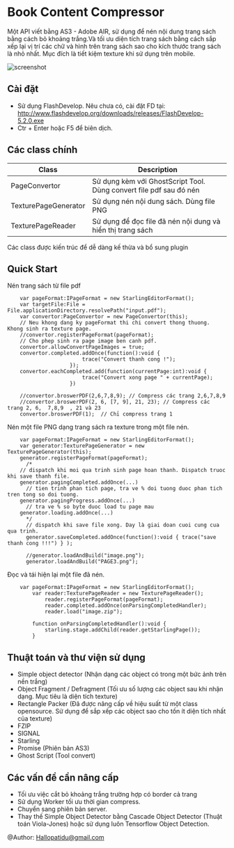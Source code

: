# Book Content Compressor
Một API viết bằng AS3 - Adobe AIR, sử dụng để nén nội dung trang sách bằng cách bỏ khoảng trắng.Và tối ưu diện tích trang sách bằng cách sắp xếp lại vị trí các chữ và hình trên trang sách sao cho kích thước trang sách là nhỏ nhất. Mục đích là tiết kiệm texture khi sử dụng trên mobile.

![screenshot](http://i.imgur.com/zR1lXkL.png)


Cài đặt
------------
- Sử dụng FlashDevelop. Nêu chưa có, cài đặt FD tại: http://www.flashdevelop.org/downloads/releases/FlashDevelop-5.2.0.exe
- Ctr + Enter hoặc F5 để biên dịch.

Các class chính
------------

|Class|Description|
|---|---|
|PageConvertor| Sử dụng kèm với GhostScript Tool. Dùng convert file pdf sau đó nén|
|TexturePageGenerator| Sử dụng nén nội dung sách. Dùng file PNG|
|TexturePageReader| Sử dụng để đọc file đã nén nội dung và hiển thị trang sách |

Các class được kiến trúc để dễ dàng kế thừa và bổ sung plugin

Quick Start
-----------

Nén trang sách từ file pdf
```shell
	var pageFormat:IPageFormat = new StarlingEditorFormat();
	var targetFile:File = File.applicationDirectory.resolvePath("input.pdf");			
	var convertor:PageConvertor = new PageConvertor(this);
	// Neu khong dang ky pageFormat thi chi convert thong thuong. Khong sinh ra texture page.
	//convertor.registerPageFormat(pageFormat);
	// Cho phep sinh ra page image ben canh pdf.
	convertor.allowConvertPageImages = true;
	convertor.completed.addOnce(function():void { 
						trace("Convert thanh cong !");
					});
	convertor.eachCompleted.add(function(currentPage:int):void {
						trace("Convert xong page " + currentPage);
					})

	//convertor.broswerPDF(2,6,7,8,9); // Compress các trang 2,6,7,8,9
	//convertor.broswerPDF(2, 6, [7, 9], 21, 23); // Compress các trang 2, 6,  7,8,9  , 21 và 23
	convertor.broswerPDF(1);  // Chỉ compress trang 1
```


Nén một file PNG dạng trang sách ra texture trong một file nén.
```shell
	var pageFormat:IPageFormat = new StarlingEditorFormat();
	var generator:TexturePageGenerator = new TexturePageGenerator(this);
	generator.registerPageFormat(pageFormat);
	  /*
	// dispatch khi moi qua trinh sinh page hoan thanh. Dispatch truoc khi save thanh file.
	generator.pagingCompleted.addOnce(...)
	  // tien trinh phan tich page, tra ve % doi tuong duoc phan tich tren tong so doi tuong.
	generator.pagingProgress.addOnce(...)
	  // tra ve % so byte duoc load tu page mau
	generator.loading.addOnce(...)
	  */
	  // dispatch khi save file xong. Day là giai doan cuoi cung cua qua trinh.
	  generator.saveCompleted.addOnce(function():void { trace("save thanh cong !!!") } );

	  //generator.loadAndBuild("image.png");
	  generator.loadAndBuild("PAGE3.png");
```

Đọc và tái hiện lại một file đã nén.
```shell
	var pageFormat:IPageFormat = new StarlingEditorFormat();
        var reader:TexturePageReader = new TexturePageReader();
            reader.registerPageFormat(pageFormat);
            reader.completed.addOnce(onParsingCompletedHandler);
            reader.load("image.zip");
     
        function onParsingCompletedHandler():void {
            starling.stage.addChild(reader.getStarlingPage());
        }
```


Thuật toán và thư viện sử dụng
------------
- Simple object detector (Nhận dạng các object có trong một bức ảnh trên nền trắng)
- Object Fragment / Defragment (Tối ưu số lượng các object sau khi nhận dạng. Mục tiêu là diện tích texture)
- Rectangle Packer (Đã được nâng cấp về hiệu suất từ một class opensource. Sử dụng để sắp xếp các object sao cho tốn ít diện tích nhất của texture)
- FZIP 
- SIGNAL 
- Starling 
- Promise (Phiên bản AS3)
- Ghost Script (Tool convert)
 

Các vấn đề cần nâng cấp
------------
- Tối ưu việc cắt bỏ khoảng trắng trường hợp có border cả trang
- Sử dụng Worker tối ưu thời gian compress.
- Chuyển sang phiên bản server.
- Thay thế Simple Object Detector bằng Cascade Object Detector (Thuật toán Viola-Jones) hoặc sử dụng luôn Tensorflow Object Detection.



@Author: Hallopatidu@gmail.com
